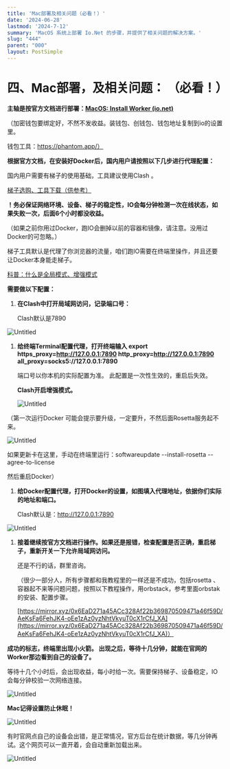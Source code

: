 ```yaml
---
title: 'Mac部署及相关问题（必看！）'
date: '2024-06-28'
lastmod: '2024-7-12'
summary: 'MacOS 系统上部署 Io.Net 的步骤，并提供了相关问题的解决方案。'
slug: "444"
parent: "000"
layout: PostSimple
---
```


# 四、Mac部署，及相关问题： （必看！）

**主轴是按官方文档进行部署：[MacOS: Install Worker (io.net)](https://docs.io.net/docs/install-on-macos)**

（加密钱包要绑定好，不然不发收益。装钱包、创钱包、钱包地址复制到io的设置里。

钱包工具：https://phantom.app/）

**根据官方文档，在安装好Docker后，国内用户请按照以下几步进行代理配置：**

国内用户需要有梯子的使用基础，工具建议使用Clash 。

[梯子选购、工具下载（供参考）](https://www.notion.so/fc7f816e556e430282be4baf649ce1b7?pvs=21)

**！务必保证网络环境、设备、梯子的稳定性，IO会每分钟检测一次在线状态，如果失败一次，后面6个小时都没收益。**

（如果之前你用过Docker，跑IO会删掉以前的容器和镜像，请注意。没用过Docker的可忽略。）

梯子工具默认是代理了你浏览器的流量，咱们跑IO需要在终端里操作，并且还要让Docker本身能走梯子。

[科普：什么是全局模式、增强模式](https://www.notion.so/2643a0e53028447dbc759bbe034643db?pvs=21)

**需要做以下配置：**

1. **在Clash中打开局域网访问，记录端口号：**
   
    Clash默认是7890
    

![Untitled](/static/images/blogs/44/000.png)

1. **给终端Terminal配置代理，打开终端输入 export https_proxy=http://127.0.0.1:7890  http_proxy=http://127.0.0.1:7890  all_proxy=socks5://127.0.0.1:7890**
   
    端口号以你本机的实际配置为准。 此配置是一次性生效的，重启后失效。
    
    **Clash开启增强模式。**
    
    ![Untitled](/static/images/blogs/44/111.png)
    

（第一次运行Docker 可能会提示要升级，一定要升，不然后面Rosetta服务起不来。

![Untitled](/static/images/blogs/44/222.png)

如果更新卡在这里，手动在终端里运行：softwareupdate --install-rosetta --agree-to-license

然后重启Docker）

1. **给Docker配置代理，打开Docker的设置，如图填入代理地址，依据你们实际的地址和端口。**
   
    Clash默认是：http://127.0.0.1:7890
    

![Untitled](/static/images/blogs/44/333.png)

1. **接着继续按官方文档进行操作。如果还是报错，检查配置是否正确，重启梯子，重新开关一下允许局域网访问。**
   
    还是不行的话，群里咨询。
    
    （很少一部分人，所有步骤都和我教程里的一样还是不成功，包括rosetta 、容器起不来等问题问题，按照以下教程操作，用orbstack，参考里面orbstak的安装、配置步骤。
    
    [https://mirror.xyz/0x6EaD271a45ACc328Af22b369870509471a46f59D/AeKsFa6FehJK4-oEe1zAz0yzNhtVkyuT0cX1rCfJ_XA](https://mirror.xyz/0x6EaD271a45ACc328Af22b369870509471a46f59D/AeKsFa6FehJK4-oEe1zAz0yzNhtVkyuT0cX1rCfJ_XA)）
    

**成功的标志，终端里出现小火箭。 出现之后，等待十几分钟，就能在官网的Worker那边看到自己的设备了。**

等待十几个小时后，会出现收益，每小时给一次。需要保持梯子、设备稳定，IO会每分钟校验一次网络连接。

![Untitled](/static/images/blogs/44/444.png)

**Mac记得设置防止休眠！** 

![Untitled](/static/images/blogs/44/555.png)

有时官网点自己的设备会出错，是正常情况，官方后台在统计数据，等几分钟再试。这个网页可以一直开着，会自动重新加载出来。

![Untitled](/static/images/blogs/44/666.png)